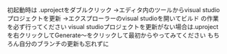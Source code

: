 初起動時は
.uprojectをダブルクリック
→エディタ内のツールからvisual studioプロジェクトを更新
→エクスプローラーのvisual studioを開いてビルド
の作業を必ず行ってください
visual studioプロジェクトを更新がない場合は.uprojectを右クリックしてGenerate～をクリックして最初からやってみてください
もちろん自分のブランチの更新も忘れずに
